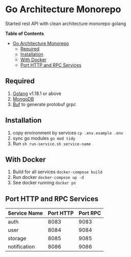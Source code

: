 # Go Architecture Monorepo
Started rest API with clean architecture monorepo golang

**Table of Contents**
- [Go Architecture Monorepo](#go-architecture-monorepo)
  - [Required](#required)
  - [Installation](#installation)
  - [With Docker](#with-docker)
  - [Port HTTP and RPC Services](#port-http-and-rpc-services)

## Required
1. [Golang](https://go.dev/) v1.18.1 or above
2. [MongoDB](https://www.mongodb.com/)
3. [Buf](https://docs.buf.build/) to generate protobuf grpc

## Installation
1. copy environment by services `cp .env.example .env`
2. sync go modules `go mod tidy`
3. Run `sh run-service.sh service-name`

## With Docker
1. Build for all services `docker-compose build`
2. Run docker `docker-compose up -d`
3. See docker running `docker ps`

## Port HTTP and RPC Services
| Service Name | Port HTTP | Port RPC |
| :----------- | :-------- | :------- |
| auth         | 8083      | 9083     |
| user         | 8084      | 9084     |
| storage      | 8085      | 9085     |
| notification | 8086      | 9086     |
